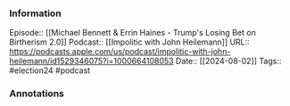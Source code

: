 ### Information

Episode:: [[Michael Bennett & Errin Haines - Trump's Losing Bet on Birtherism 2.0]]
Podcast:: [[Impolitic with John Heilemann]]
URL:: https://podcasts.apple.com/us/podcast/impolitic-with-john-heilemann/id1529346075?i=1000664108053
Date:: [[2024-08-02]]
Tags:: #election24 
#podcast


### Annotations

